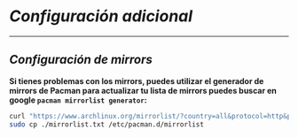<!-- Autor: Daniel Benjamin Perez Morales -->
<!-- GitHub: https://github.com/D4nitrix13 -->
<!-- Gitlab: https://gitlab.com/D4nitrix13 -->
<!-- Correo electrónico: danielperezdev@proton.me -->

# ***Configuración adicional***

---

## ***Configuración de mirrors***

**Si tienes problemas con los mirrors, puedes utilizar el generador de mirrors de Pacman para actualizar tu lista de mirrors puedes buscar en google `pacman mirrorlist generator`:**

```bash
curl "https://www.archlinux.org/mirrorlist/?country=all&protocol=http&protocol=https&ip_version=4" -o mirrorlist.txt
sudo cp ./mirrorlist.txt /etc/pacman.d/mirrorlist
```

